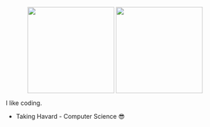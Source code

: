<p align="center">
  <img height=200 align="center" src="https://github-readme-stats-q4kldr4nj-r8gobb8.vercel.app/api?username=skylord-103&show_icons=true&theme=codeSTACKr&card_width=507" />
  <img height=200 align="center" src="https://github-readme-stats-q4kldr4nj-r8gobb8.vercel.app/api/top-langs/?username=skylord-103&theme=codeSTACKr&layout=compact&langs_count=8&card_width=300" />
</p>
I like coding.

- Taking Havard - Computer Science 😎
